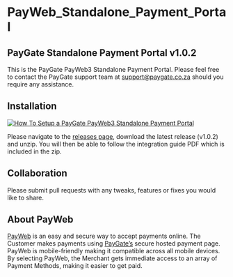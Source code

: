 # PayWeb_Standalone_Payment_Portal
## PayGate Standalone Payment Portal v1.0.2

This is the PayGate PayWeb3 Standalone Payment Portal. Please feel free to contact the PayGate support team at support@paygate.co.za should you require any assistance.

## Installation
[![How To Setup a PayGate PayWeb3 Standalone Payment Portal](https://appinlet.com/wp-content/uploads/2021/06/How-To-Setup-a-PayGate-PayWeb3-Standalone-Payment-Portal-.jpg)](https://www.youtube.com/watch?v=cKIhEPX2tA4 "How To Setup a PayGate PayWeb3 Standalone Payment Portal")

Please navigate to the [releases page](https://github.com/PayGate/PayWeb_Standalone_Payment_Portal/releases), download the latest release (v1.0.2) and unzip. You will then be able to follow the integration guide PDF which is included in the zip.

## Collaboration

Please submit pull requests with any tweaks, features or fixes you would like to share.

## About PayWeb

[PayWeb](https://www.paygate.co.za/paygate-products/payweb/) is an easy and secure way to accept payments online. The Customer makes payments using [PayGate’s](https://www.paygate.co.za/) secure hosted payment page. PayWeb is mobile-friendly making it compatible across all mobile devices. By selecting PayWeb, the Merchant gets immediate access to an array of Payment Methods, making it easier to get paid.
